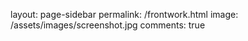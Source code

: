 layout: page-sidebar
permalink: /frontwork.html
image: /assets/images/screenshot.jpg
comments: true
